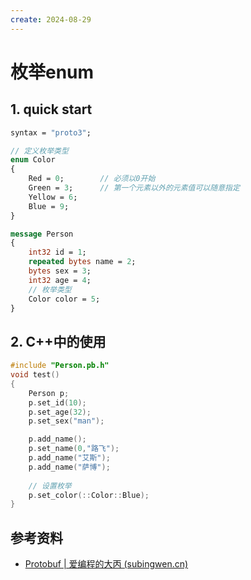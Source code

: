 ```yaml
---
create: 2024-08-29
---
```

# 枚举enum

## 1. quick start

```protobuf
syntax = "proto3";

// 定义枚举类型
enum Color
{
    Red = 0;		// 必须以0开始
    Green = 3;		// 第一个元素以外的元素值可以随意指定
    Yellow = 6;
    Blue = 9;
}

message Person
{
    int32 id = 1;
    repeated bytes name = 2;
    bytes sex = 3;	
    int32 age = 4;
    // 枚举类型
    Color color = 5;
}
```

## 2. C++中的使用

```C++
#include "Person.pb.h"
void test()
{
    Person p;
    p.set_id(10);
    p.set_age(32);
    p.set_sex("man");

    p.add_name();
    p.set_name(0,"路飞");
    p.add_name("艾斯");
    p.add_name("萨博");
    
    // 设置枚举
    p.set_color(::Color::Blue);
}
```

## 参考资料

* [Protobuf | 爱编程的大丙 (subingwen.cn)](https://subingwen.cn/cpp/protobuf/#2-3-枚举)